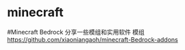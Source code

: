 # minecraft
#Minecraft Bedrock 分享一些模组和实用软件 模组
https://github.com/xiaoniangaoh/minecraft-Bedrock-addons
